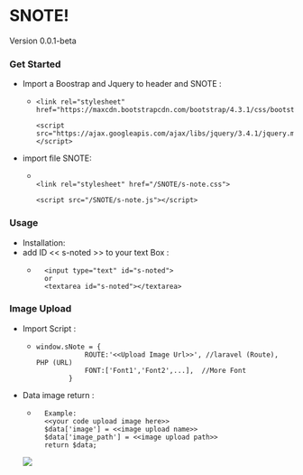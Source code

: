# SNOTE!
  Version 0.0.1-beta
### Get Started
  - Import a Boostrap and Jquery to header and SNOTE :
    - ```
      <link rel="stylesheet" href="https://maxcdn.bootstrapcdn.com/bootstrap/4.3.1/css/bootstrap.min.css">

      <script src="https://ajax.googleapis.com/ajax/libs/jquery/3.4.1/jquery.min.js"></script>
- import file SNOTE:
    - ```
    
      <link rel="stylesheet" href="/SNOTE/s-note.css">
    
      <script src="/SNOTE/s-note.js"></script>

### Usage
   - Installation:
   - add ID << s-noted >> to your text Box :
     - ``` 
         <input type="text" id="s-noted">
         or
         <textarea id="s-noted"></textarea>
### Image Upload   
- Import  Script :
  - ```
    window.sNote = {
                ROUTE:'<<Upload Image Url>>', //laravel (Route), PHP (URL)
                FONT:['Font1','Font2',...],  //More Font
            }
- Data image return :
    - ```
        Example:
        <<your code upload image here>>
        $data['image'] = <<image upload name>>
        $data['image_path'] = <<image upload path>>
        return $data;
  
  ![](https://helpx.adobe.com/ee/experience-manager/6-3/sites/classic-ui-authoring/using/classic-page-author-rich-text-editor/_jcr_content/main-pars/image_1.img.png/CQ55_RTE_BasicChars.png)
